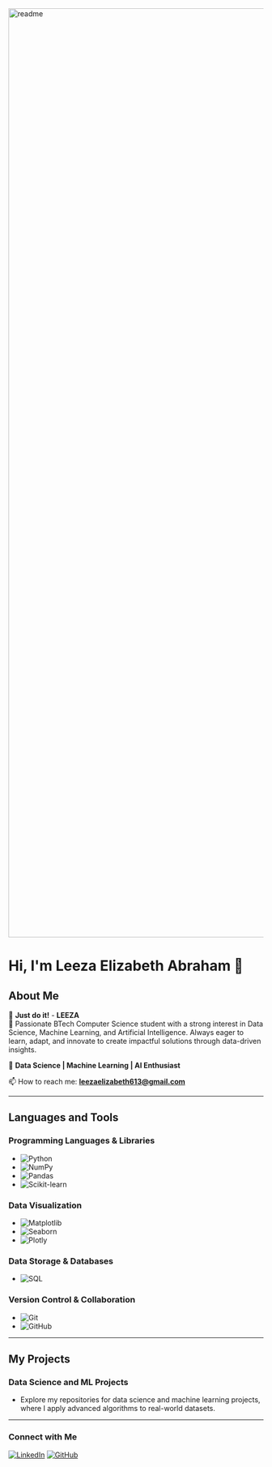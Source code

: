 
<img width="1834" alt="readme" src="https://github.com/leaish613/leaish613/assets/146575698/f151002d-7c64-4d41-a7d4-1bacad7d466a">

# Hi, I'm Leeza Elizabeth Abraham 👋

## About Me

🔭 **Just do it!** - **LEEZA**  
🌱 Passionate BTech Computer Science student with a strong interest in Data Science, Machine Learning, and Artificial Intelligence. Always eager to learn, adapt, and innovate to create impactful solutions through data-driven insights.

🤖 **Data Science | Machine Learning | AI Enthusiast**

📫 How to reach me: **leezaelizabeth613@gmail.com**

---

## Languages and Tools

### Programming Languages & Libraries
- ![Python](https://img.shields.io/badge/-Python-333333?style=flat&logo=python)
- ![NumPy](https://img.shields.io/badge/-NumPy-333333?style=flat&logo=numpy)
- ![Pandas](https://img.shields.io/badge/-Pandas-333333?style=flat&logo=pandas)
- ![Scikit-learn](https://img.shields.io/badge/-Scikit-learn-333333?style=flat&logo=scikit-learn)
  <!--![TensorFlow](https://img.shields.io/badge/-TensorFlow-333333?style=flat&logo=tensorflow)
  ![Keras](https://img.shields.io/badge/-Keras-333333?style=flat&logo=keras)  ![PyTorch](https://img.shields.io/badge/-PyTorch-333333?style=flat&logo=pytorch)   ![XGBoost](https://img.shields.io/badge/-XGBoost-333333?style=flat&logo=xgboost)![LightGBM](https://img.shields.io/badge/-LightGBM-333333?style=flat&logo=lightgbm)-->

### Data Visualization
- ![Matplotlib](https://img.shields.io/badge/-Matplotlib-333333?style=flat&logo=matplotlib)
- ![Seaborn](https://img.shields.io/badge/-Seaborn-333333?style=flat&logo=seaborn)
- ![Plotly](https://img.shields.io/badge/-Plotly-333333?style=flat&logo=plotly)


<!--
### Data Processing & Big Data
- ![Apache Spark](https://img.shields.io/badge/-Apache%20Spark-333333?style=flat&logo=apache-spark)
- ![Dask](https://img.shields.io/badge/-Dask-333333?style=flat&logo=dask)

### Cloud & Deployment
- ![AWS](https://img.shields.io/badge/-AWS-333333?style=flat&logo=amazon-aws)
- ![Google Cloud](https://img.shields.io/badge/-Google%20Cloud-333333?style=flat&logo=google-cloud)
- ![Microsoft Azure](https://img.shields.io/badge/-Microsoft%20Azure-333333?style=flat&logo=microsoft-azure)
-->
### Data Storage & Databases
- ![SQL](https://img.shields.io/badge/-SQL-333333?style=flat&logo=postgresql)
<!-- - ![MongoDB](https://img.shields.io/badge/-MongoDB-333333?style=flat&logo=mongodb) -->
 
### Version Control & Collaboration
- ![Git](https://img.shields.io/badge/-Git-333333?style=flat&logo=git)
- ![GitHub](https://img.shields.io/badge/-GitHub-333333?style=flat&logo=github)

---

## My Projects

### Data Science and ML Projects
- Explore my repositories for data science and machine learning projects, where I apply advanced algorithms to real-world datasets.

---




<!-- ### Coding Profiles

[![HackerRank](https://img.shields.io/badge/HackerRank-Profile-brightgreen)](https://www.hackerrank.com/leezaelizabethabraham)

### My Workspace

- **Editor**: VS Code
- **OS**: Windows 10
- **Keyboard**: Logitech K380
- **Mouse**: Logitech M337

### GitHub Stats

![Leeza's GitHub Stats](https://github-readme-stats.vercel.app/api?username=nibinpsreenivas&show_icons=true&theme=radical) -->


<!-- ### Portfolio Website
My personal portfolio showcasing my projects and skills.

- ℹ️ [Portfolio Repository](https://github.com/leaish613/portfolio) -->
<!-- - 🌐 [Live Demo](https://leaish613.github.io/portfolio) -->




<!-- Feel free to explore my repositories to see more of my work! -->

### Connect with Me

<!-- [![Portfolio](https://img.shields.io/badge/Portfolio-Website-blue)](https://nibinpsreenivas.github.io/Portfolio-Website-Using-React_deploy/) -->
[![LinkedIn](https://img.shields.io/badge/LinkedIn-Profile-blue)](https://www.linkedin.com/in/leeza-elizabeth-abraham-a71438291/)
[![GitHub](https://img.shields.io/badge/GitHub-Profile-blue)](https://github.com/leaish613/)
